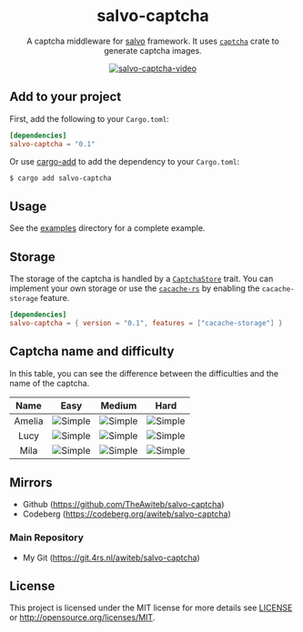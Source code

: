 <div align="center">

# salvo-captcha

A captcha middleware for [salvo](salvo.rs) framework. It uses [`captcha`](https://github.com/daniel-e/captcha) crate to generate captcha images.

[![salvo-captcha-video](https://i.suar.me/9NjJ1)](https://ibb.co/XVRVMZj)

</div>

## Add to your project

First, add the following to your `Cargo.toml`:

```toml
[dependencies]
salvo-captcha = "0.1"
```

Or use [cargo-add](https://doc.rust-lang.org/cargo/commands/cargo-add.html) to add the dependency to your `Cargo.toml`:

```sh
$ cargo add salvo-captcha
```

## Usage

See the [examples](examples) directory for a complete example.

## Storage

The storage of the captcha is handled by a [`CaptchaStore`] trait. You can implement your own storage or use the [`cacache-rs`] by enabling the `cacache-storage` feature.

```toml
[dependencies]
salvo-captcha = { version = "0.1", features = ["cacache-storage"] }
```

## Captcha name and difficulty

In this table, you can see the difference between the difficulties and the name of the captcha.

|  Name  |                 Easy                 |                Medium                |                 Hard                 |
| :----: | :----------------------------------: | :----------------------------------: | :----------------------------------: |
| Amelia | ![Simple](https://i.suar.me/1JaxG/s) | ![Simple](https://i.suar.me/l7zBl/s) | ![Simple](https://i.suar.me/qXAlx/s) |
|  Lucy  | ![Simple](https://i.suar.me/edwBG/s) | ![Simple](https://i.suar.me/NJmg0/s) | ![Simple](https://i.suar.me/OJK7M/s) |
|  Mila  | ![Simple](https://i.suar.me/dO78z/s) | ![Simple](https://i.suar.me/PXBwK/s) | ![Simple](https://i.suar.me/8edgE/s) |

## Mirrors

- Github (https://github.com/TheAwiteb/salvo-captcha)
- Codeberg (https://codeberg.org/awiteb/salvo-captcha)

### Main Repository

- My Git (https://git.4rs.nl/awiteb/salvo-captcha)

## License

This project is licensed under the MIT license for more details see [LICENSE](LICENSE) or http://opensource.org/licenses/MIT.

[`CaptchaStore`]: https://docs.rs/salvo_captcha/0.1.0/salvo_captcha/trait.CaptchaStore.html
[`cacache-rs`]: https://github.com/zkat/cacache-rs
